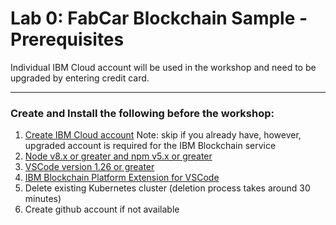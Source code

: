 # Lab 0: FabCar Blockchain Sample - Prerequisites

  Individual IBM Cloud account will be used in the workshop and need to be
  upgraded by entering credit card.

----

### Create and Install the following before the workshop:


1. [Create IBM Cloud account](https://iraangeles-ibm.github.io/AseanDEG/IBMCLOUDCREATE.html) Note: skip if you already have, however, upgraded account is required for the IBM Blockchain service
2. [Node v8.x or greater and npm v5.x or greater](https://nodejs.org/en/download/)
3. [VSCode version 1.26 or greater](https://code.visualstudio.com/)
4. [IBM Blockchain Platform Extension for VSCode](https://marketplace.visualstudio.com/items?itemName=IBMBlockchain.ibm-blockchain-platform)
5. Delete existing Kubernetes cluster \(deletion process takes around 30 minutes\)
6. Create github account if not available



